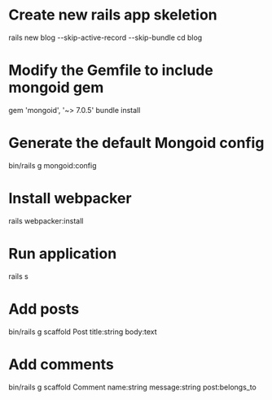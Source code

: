 # Create new rails app skeletion
rails new blog --skip-active-record --skip-bundle
cd blog

# Modify the Gemfile to include mongoid gem
gem 'mongoid', '~> 7.0.5'
bundle install

# Generate the default Mongoid config
bin/rails g mongoid:config
<!-- This will generate config/mongoid.yml file -->

# Install webpacker
rails webpacker:install

# Run application
rails s 
<!-- navigate to localhost:3000 -->

# Add posts
bin/rails g scaffold Post title:string body:text

# Add comments
bin/rails g scaffold Comment name:string message:string post:belongs_to

